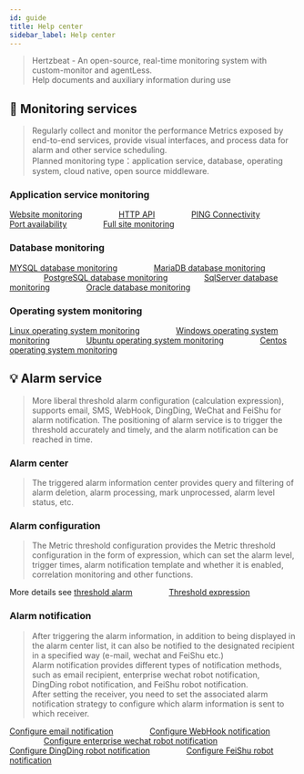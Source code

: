 ```yaml
---
id: guide  
title: Help center      
sidebar_label: Help center
---
```


> Hertzbeat - An open-source, real-time monitoring system with custom-monitor and agentLess.  
> Help documents and auxiliary information during use 

## 🔬 Monitoring services

> Regularly collect and monitor the performance Metrics exposed by end-to-end services, provide visual interfaces, and process data for alarm and other service scheduling.      
> Planned monitoring type：application service, database, operating system, cloud native, open source middleware.

### Application service monitoring 

[Website monitoring](website)  &emsp;&emsp;&emsp;&emsp;  [HTTP API](api) &emsp;&emsp;&emsp;&emsp; [PING Connectivity](ping) &emsp;&emsp;&emsp;&emsp; [Port availability](port) &emsp;&emsp;&emsp;&emsp; [Full site monitoring](fullsite)

### Database monitoring  

[MYSQL database monitoring](mysql) &emsp;&emsp;&emsp;&emsp; [MariaDB database monitoring](mariadb)  &emsp;&emsp;&emsp;&emsp; [PostgreSQL database monitoring](postgresql)  &emsp;&emsp;&emsp;&emsp; [SqlServer database monitoring](sqlserver) &emsp;&emsp;&emsp;&emsp; [Oracle database monitoring](oracle)         

### Operating system monitoring     

[Linux operating system monitoring](linux) &emsp;&emsp;&emsp;&emsp; [Windows operating system monitoring](windows) &emsp;&emsp;&emsp;&emsp; [Ubuntu operating system monitoring](ubuntu) &emsp;&emsp;&emsp;&emsp; [Centos operating system monitoring](centos) &emsp;&emsp;&emsp;&emsp;

## 💡 Alarm service  

> More liberal threshold alarm configuration (calculation expression), supports email, SMS, WebHook, DingDing, WeChat and FeiShu for alarm notification.
> The positioning of alarm service is to trigger the threshold accurately and timely, and the alarm notification can be reached in time.

### Alarm center  

> The triggered alarm information center provides query and filtering of alarm deletion, alarm processing, mark unprocessed, alarm level status, etc.

### Alarm configuration 

> The Metric threshold configuration provides the Metric threshold configuration in the form of expression, which can set the alarm level, trigger times, alarm notification template and whether it is enabled, correlation monitoring and other functions.

More details see [threshold alarm](alert_threshold) &emsp;&emsp;&emsp;&emsp; [Threshold expression](alert_threshold_expr)   

### Alarm notification  

> After triggering the alarm information, in addition to being displayed in the alarm center list, it can also be notified to the designated recipient in a specified way (e-mail, wechat and FeiShu etc.)   
> Alarm notification provides different types of notification methods, such as email recipient, enterprise wechat robot notification, DingDing robot notification, and FeiShu robot notification.   
> After setting the receiver, you need to set the associated alarm notification strategy to configure which alarm information is sent to which receiver.   


[Configure email notification](alert_email)  &emsp;&emsp;&emsp;&emsp;  [Configure WebHook notification](alert_webhook) &emsp;&emsp;&emsp;&emsp; [Configure enterprise wechat robot notification](alert_wework)    
[Configure DingDing robot notification](alert_dingtalk) &emsp;&emsp;&emsp;&emsp; [Configure FeiShu robot notification](alert_feishu)   
